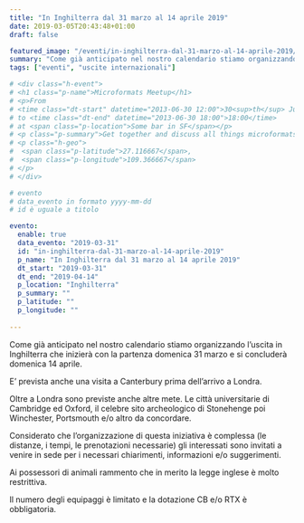 ```yaml
---
title: "In Inghilterra dal 31 marzo al 14 aprile 2019"
date: 2019-03-05T20:43:48+01:00
draft: false

featured_image: "/eventi/in-inghilterra-dal-31-marzo-al-14-aprile-2019/Inghilterra.jpg"
summary: "Come già anticipato nel nostro calendario stiamo organizzando"
tags: ["eventi", "uscite internazionali"]

# <div class="h-event">
# <h1 class="p-name">Microformats Meetup</h1>
# <p>From 
# <time class="dt-start" datetime="2013-06-30 12:00">30<sup>th</sup> June 2013, 12:00</time>
# to <time class="dt-end" datetime="2013-06-30 18:00">18:00</time>
# at <span class="p-location">Some bar in SF</span></p>
# <p class="p-summary">Get together and discuss all things microformats-related.</p>
# <p class="h-geo">
#  <span class="p-latitude">27.116667</span>,
#  <span class="p-longitude">109.366667</span>
# </p>
# </div>

# evento 
# data_evento in formato yyyy-mm-dd
# id è uguale a titolo

evento:
  enable: true
  data_evento: "2019-03-31"
  id: "in-inghilterra-dal-31-marzo-al-14-aprile-2019"
  p_name: "In Inghilterra dal 31 marzo al 14 aprile 2019"
  dt_start: "2019-03-31"
  dt_end: "2019-04-14"
  p_location: "Inghilterra"
  p_summary: ""
  p_latitude: ""
  p_longitude: ""
  
---
```


Come già anticipato nel nostro calendario stiamo organizzando l’uscita in Inghilterra che inizierà con la partenza domenica 31 marzo e si concluderà domenica 14 aprile.

E’ prevista anche una visita a Canterbury prima dell’arrivo a Londra.

Oltre a Londra sono previste anche altre mete. Le città universitarie di Cambridge ed Oxford, il celebre sito archeologico di Stonehenge poi Winchester, Portsmouth e/o altro da concordare.

Considerato che l’organizzazione di questa iniziativa è complessa (le distanze, i tempi, le prenotazioni necessarie) gli interessati sono invitati a venire in sede per i necessari chiarimenti, informazioni e/o suggerimenti.

Ai possessori di animali rammento che in merito la legge inglese è molto restrittiva.

Il numero degli equipaggi è limitato e la dotazione CB e/o RTX è obbligatoria.

